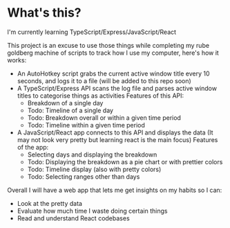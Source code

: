# What's this?

I'm currently learning TypeScript/Express/JavaScript/React

This project is an excuse to use those things while completing my rube goldberg machine of scripts to track how I use my computer, here's how it works:

- An AutoHotkey script grabs the current active window title every 10 seconds, and logs it to a file (will be added to this repo soon)
- A TypeScript/Express API scans the log file and parses active window titles to categorise things as activities
  Features of this API:
    - Breakdown of a single day
    - Todo: Timeline of a single day
    - Todo: Breakdown overall or within a given time period
    - Todo: Timeline within a given time period
- A JavaScript/React app connects to this API and displays the data (It may not look very pretty but learning react is the main focus)
  Features of the app:
    - Selecting days and displaying the breakdown
    - Todo: Displaying the breakdown as a pie chart or with prettier colors
    - Todo: Timeline display (also with pretty colors)
    - Todo: Selecting ranges other than days

Overall I will have a web app that lets me get insights on my habits so I can:
- Look at the pretty data
- Evaluate how much time I waste doing certain things
- Read and understand React codebases
